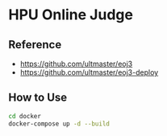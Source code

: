 # HPU Online Judge

## Reference

+ <https://github.com/ultmaster/eoj3>
+ <https://github.com/ultmaster/eoj3-deploy>

## How to Use

```bash
cd docker
docker-compose up -d --build
```
